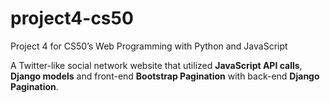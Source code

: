 # project4-cs50
Project 4 for CS50’s Web Programming with Python and JavaScript 

A Twitter-like social network website that utilized **JavaScript API calls**, **Django models** and front-end **Bootstrap Pagination** with back-end **Django Pagination**.
